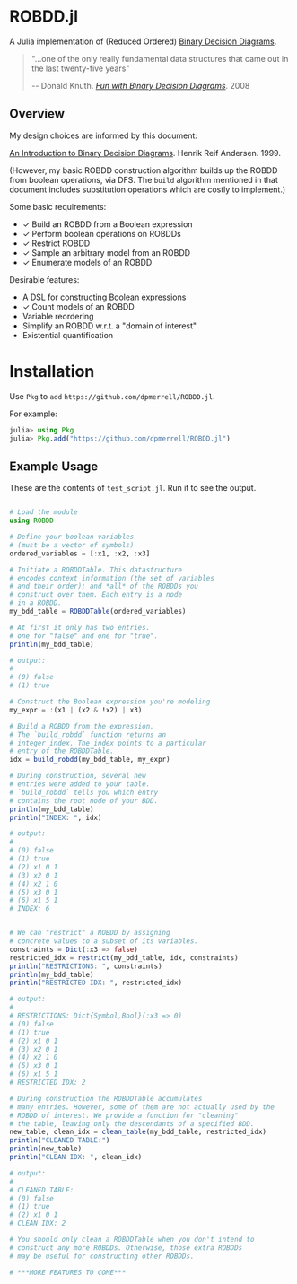 # ROBDD.jl

A Julia implementation of (Reduced Ordered) [Binary Decision Diagrams](https://en.wikipedia.org/wiki/Binary_decision_diagram).

> "...one of the only really fundamental data structures that came out in the last twenty-five years"
>
> -- Donald Knuth. [_Fun with Binary Decision Diagrams_](https://www.youtube.com/watch?v=SQE21efsf7Y). 2008


## Overview

My design choices are informed by this document:

[An Introduction to Binary Decision Diagrams](https://www.cmi.ac.in/~madhavan/courses/verification-2011/andersen-bdd.pdf). Henrik Reif Andersen. 1999.

(However, my basic ROBDD construction algorithm builds up the ROBDD from boolean operations, via DFS.
The `build` algorithm mentioned in that document includes substitution operations which are costly to implement.)

Some basic requirements:

* &#10003; Build an ROBDD from a Boolean expression
* &#10003; Perform boolean operations on ROBDDs
* &#10003; Restrict ROBDD
* &#10003; Sample an arbitrary model from an ROBDD
* &#10003; Enumerate models of an ROBDD

Desirable features:

* A DSL for constructing Boolean expressions
* &#10003; Count models of an ROBDD
* Variable reordering
* Simplify an ROBDD w.r.t. a "domain of interest"
* Existential quantification 

# Installation

Use `Pkg` to `add` `https://github.com/dpmerrell/ROBDD.jl`.

For example:

```julia
julia> using Pkg
julia> Pkg.add("https://github.com/dpmerrell/ROBDD.jl")
```

## Example Usage

These are the contents of `test_script.jl`. 
Run it to see the output.

```julia

# Load the module
using ROBDD

# Define your boolean variables
# (must be a vector of symbols)
ordered_variables = [:x1, :x2, :x3]

# Initiate a ROBDDTable. This datastructure
# encodes context information (the set of variables
# and their order); and *all* of the ROBDDs you 
# construct over them. Each entry is a node
# in a ROBDD.
my_bdd_table = ROBDDTable(ordered_variables)

# At first it only has two entries. 
# one for "false" and one for "true".
println(my_bdd_table)

# output:
#
# (0) false
# (1) true

# Construct the Boolean expression you're modeling
my_expr = :(x1 | (x2 & !x2) | x3)

# Build a ROBDD from the expression.
# The `build_robdd` function returns an 
# integer index. The index points to a particular
# entry of the ROBDDTable.
idx = build_robdd(my_bdd_table, my_expr)

# During construction, several new
# entries were added to your table.
# `build_robdd` tells you which entry
# contains the root node of your BDD.
println(my_bdd_table)
println("INDEX: ", idx)

# output:
#
# (0) false
# (1) true
# (2) x1 0 1
# (3) x2 0 1
# (4) x2 1 0
# (5) x3 0 1
# (6) x1 5 1
# INDEX: 6


# We can "restrict" a ROBDD by assigning
# concrete values to a subset of its variables.
constraints = Dict(:x3 => false)
restricted_idx = restrict(my_bdd_table, idx, constraints)
println("RESTRICTIONS: ", constraints)
println(my_bdd_table)
println("RESTRICTED IDX: ", restricted_idx)

# output:
#
# RESTRICTIONS: Dict{Symbol,Bool}(:x3 => 0)
# (0) false
# (1) true
# (2) x1 0 1
# (3) x2 0 1
# (4) x2 1 0
# (5) x3 0 1
# (6) x1 5 1
# RESTRICTED IDX: 2

# During construction the ROBDDTable accumulates
# many entries. However, some of them are not actually used by the
# ROBDD of interest. We provide a function for "cleaning"
# the table, leaving only the descendants of a specified BDD.
new_table, clean_idx = clean_table(my_bdd_table, restricted_idx)
println("CLEANED TABLE:")
println(new_table)
println("CLEAN IDX: ", clean_idx)

# output:
#
# CLEANED TABLE:
# (0) false
# (1) true
# (2) x1 0 1
# CLEAN IDX: 2

# You should only clean a ROBDDTable when you don't intend to 
# construct any more ROBDDs. Otherwise, those extra ROBDDs
# may be useful for constructing other ROBDDs.

# ***MORE FEATURES TO COME***

```


